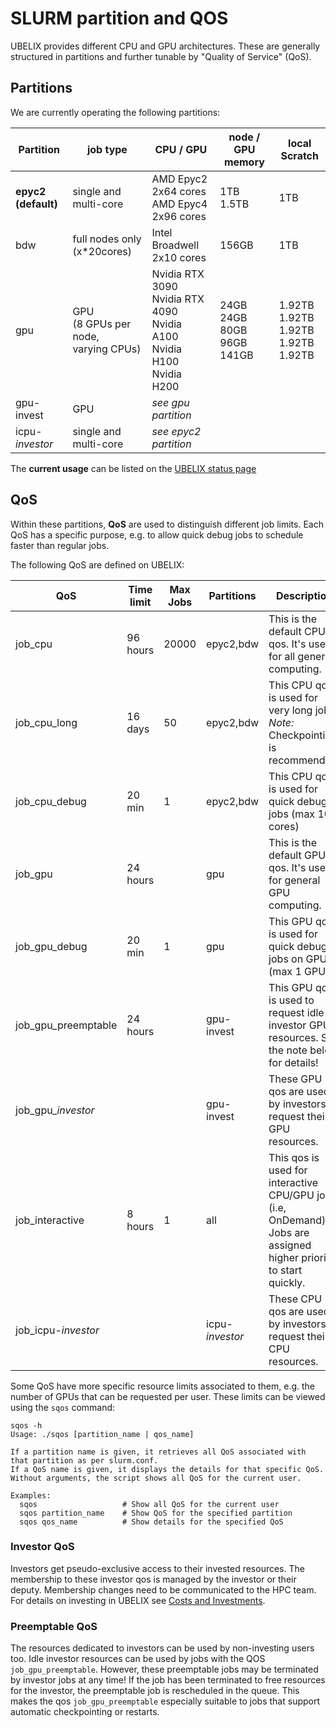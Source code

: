 # SLURM partition and QOS

UBELIX provides different CPU and GPU architectures. These are generally structured in partitions and further tunable by "Quality of Service" (QoS).

## Partitions
We are currently operating the following partitions:

| Partition | job type | CPU / GPU | node / GPU memory | local Scratch |
| --------- | -------- | ---------- | ---------------- | ------------- |
|**epyc2 (default)** | single and multi-core |AMD Epyc2 2x64 cores <br> AMD Epyc4 2x96 cores | 1TB <br> 1.5TB | 1TB |
| bdw | full nodes only (x*20cores) | Intel Broadwell 2x10 cores | 156GB | 1TB |
| gpu | GPU <br> (8 GPUs per node, <br> varying CPUs) | Nvidia RTX 3090 <br> Nvidia RTX 4090 <br> Nvidia A100 <br> Nvidia H100 <br> Nvidia H200 | 24GB <br> 24GB <br> 80GB <br> 96GB <br> 141GB |  1.92TB <br> 1.92TB <br> 1.92TB <br> 1.92TB <br> 1.92TB|
| gpu-invest | GPU | *see gpu partition* |  | |
| icpu-*investor* | single and multi-core | *see epyc2 partition* |  | |

The **current usage** can be listed on the [UBELIX status page](https://www.ubelix.hpc.unibe.ch)

## QoS
Within these partitions, **QoS** are used to distinguish different job limits.
Each QoS has a specific purpose, e.g. to allow quick debug jobs to schedule
faster than regular jobs.

The following QoS are defined on UBELIX:

| QoS             | Time limit | Max Jobs | Partitions | Description |
| --------------- | ---------- | -------- | ---------- | ----------- |
| job_cpu         | 96 hours   | 20000    | epyc2,bdw  | This is the default CPU qos. It's used for all general computing. |
| job_cpu_long    | 16 days    | 50       | epyc2,bdw  | This CPU qos is used for very long jobs. *Note:* Checkpointing is recommended! |
| job_cpu_debug   | 20 min     | 1        | epyc2,bdw  | This CPU qos is used for quick debug jobs (max 10 cores) |
| job_gpu         | 24 hours   |          | gpu        | This is the default GPU qos. It's used for general GPU computing. |
| job_gpu_debug   | 20 min     | 1        | gpu        | This GPU qos is used for quick debug jobs on GPUs (max 1 GPU). |
| job_gpu_preemptable | 24 hours |        | gpu-invest | This GPU qos is used to request idle investor GPU resources. See the note below for details! |
| job_gpu_*investor* |         |          | gpu-invest | These GPU qos are used by investors to request their GPU resources. |
| job_interactive | 8 hours    | 1        | all        | This qos is used for interactive CPU/GPU jobs (i.e, OnDemand). Jobs are assigned higher priority to start quickly. |
| job_icpu-*investor* |        |          | icpu-*investor*  | These CPU qos are used by investors to request their CPU resources. |

Some QoS have more specific resource limits associated to them, e.g. the number
of GPUs that can be requested per user. These limits can be viewed using the
`sqos` command:

```
sqos -h
Usage: ./sqos [partition_name | qos_name]

If a partition name is given, it retrieves all QoS associated with that partition as per slurm.conf.
If a QoS name is given, it displays the details for that specific QoS.
Without arguments, the script shows all QoS for the current user.

Examples:
  sqos                   # Show all QoS for the current user
  sqos partition_name    # Show QoS for the specified partition
  sqos qos_name          # Show details for the specified QoS
```


### Investor QoS
Investors get pseudo-exclusive access to their invested resources. The membership to these investor qos is managed by the investor or their deputy. Membership changes need to be communicated to the HPC team. For details on investing in UBELIX see [Costs and Investments](../costs_investments.md).


### Preemptable QoS

The resources dedicated to investors can be used by non-investing users too.
Idle investor resources can be used by jobs with the QOS `job_gpu_preemptable`. However, these preemptable jobs may be terminated by investor jobs at any time! If the job has been terminated to free resources for the investor, the preemptable job is rescheduled in the queue. This makes the qos `job_gpu_preemptable` especially suitable to jobs that support automatic checkpointing or restarts.
